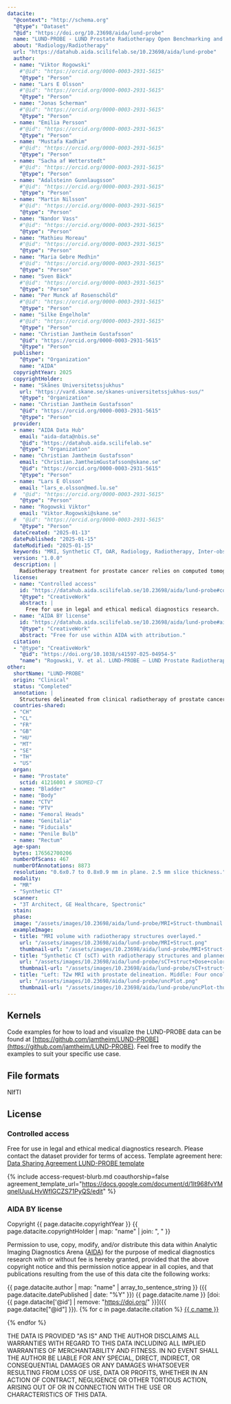 ```yaml
---
datacite:
  "@context": "http://schema.org"
  "@type": "Dataset"
  "@id": "https://doi.org/10.23698/aida/lund-probe"
  name: "LUND-PROBE - LUND Prostate Radiotherapy Open Benchmarking and Evaluation dataset"
  about: "Radiology/Radiotherapy"
  url: "https://datahub.aida.scilifelab.se/10.23698/aida/lund-probe"
  author:
  - name: "Viktor Rogowski"
    #"@id": "https://orcid.org/0000-0003-2931-5615"
    "@type": "Person"
  - name: "Lars E Olsson"
    #"@id": "https://orcid.org/0000-0003-2931-5615"
    "@type": "Person"
  - name: "Jonas Scherman"
    #"@id": "https://orcid.org/0000-0003-2931-5615"
    "@type": "Person"
  - name: "Emilia Persson"
    #"@id": "https://orcid.org/0000-0003-2931-5615"
    "@type": "Person"
  - name: "Mustafa Kadhim"
    #"@id": "https://orcid.org/0000-0003-2931-5615"
    "@type": "Person"
  - name: "Sacha af Wetterstedt"
    #"@id": "https://orcid.org/0000-0003-2931-5615"
    "@type": "Person"
  - name: "Adalsteinn Gunnlaugsson"
    #"@id": "https://orcid.org/0000-0003-2931-5615"
    "@type": "Person"
  - name: "Martin Nilsson"
    #"@id": "https://orcid.org/0000-0003-2931-5615"
    "@type": "Person"
  - name: "Nandor Vass"
    #"@id": "https://orcid.org/0000-0003-2931-5615"
    "@type": "Person"
  - name: "Mathieu Moreau"
    #"@id": "https://orcid.org/0000-0003-2931-5615"
    "@type": "Person"
  - name: "Maria Gebre Medhin"
    #"@id": "https://orcid.org/0000-0003-2931-5615"
    "@type": "Person"
  - name: "Sven Bäck"
    #"@id": "https://orcid.org/0000-0003-2931-5615"
    "@type": "Person"
  - name: "Per Munck af Rosenschöld"
    #"@id": "https://orcid.org/0000-0003-2931-5615"
    "@type": "Person"
  - name: "Silke Engelholm"
    #"@id": "https://orcid.org/0000-0003-2931-5615"
    "@type": "Person"
  - name: "Christian Jamtheim Gustafsson"
    "@id": "https://orcid.org/0000-0003-2931-5615"
    "@type": "Person"
  publisher:
    "@type": "Organization"
    name: "AIDA"
  copyrightYear: 2025
  copyrightHolder:
  - name: "Skånes Universitetssjukhus"
    url: "https://vard.skane.se/skanes-universitetssjukhus-sus/"
    "@type": "Organization"
  - name: "Christian Jamtheim Gustafsson"
    "@id": "https://orcid.org/0000-0003-2931-5615"
    "@type": "Person"
  provider:
  - name: "AIDA Data Hub"
    email: "aida-data@nbis.se"
    "@id": "https://datahub.aida.scilifelab.se"
    "@type": "Organization"
  - name: "Christian Jamtheim Gustafsson"
    email: "Christian.JamtheimGustafsson@skane.se"
    "@id": "https://orcid.org/0000-0003-2931-5615"
    "@type": "Person"
  - name: "Lars E Olsson"
    email: "lars_e.olsson@med.lu.se"
  #  "@id": "https://orcid.org/0000-0003-2931-5615"
    "@type": "Person"
  - name: "Rogowski Viktor"
    email: "Viktor.Rogowski@skane.se"
  #  "@id": "https://orcid.org/0000-0003-2931-5615"
    "@type": "Person"
  dateCreated: "2025-01-13"
  datePublished: "2025-01-15"
  dateModified: "2025-01-15"
  keywords: "MRI, Synthetic CT, OAR, Radiology, Radiotherapy, Inter-observer, Target, Radiation therapy, MRI only, Delineation uncertainty, Deep learning, Annotated"
  version: "1.0.0"
  description: |
    Radiotherapy treatment for prostate cancer relies on computed tomography (CT) and/or magnetic resonance imaging (MRI) for delineation of radiation targets and organs at risk (OARs). Manual delineation of these volumes is regarded as the gold standard for ground truth in machine learning applications but to acquire such data is tedious and time-consuming. A publicly available clinical dataset is introduced comprising MRI images, synthetic CT (sCT) images, target and OARs delineations, and radiotherapy dose distributions for 432 prostate cancer patients treated with an MRI-only radiotherapy workflow. An extended dataset with 35 patients is also included, containing the data mentioned above together with deep learning (DL)-generated delineations, DL uncertainty maps, and DL structures manually edited by four radiation oncologists. The publication of these resources aims to aid research within the fields of automated radiotherapy planning and structure delineation, inter-observer analyses, and DL uncertainty investigation.
  license:
  - name: "Controlled access"
    id: "https://datahub.aida.scilifelab.se/10.23698/aida/lund-probe#controlled-access"
    "@type": "CreativeWork"
    abstract: |
      Free for use in legal and ethical medical diagnostics research.
  - name: "AIDA BY license"
    id: "https://datahub.aida.scilifelab.se/10.23698/aida/lund-probe#aida-by-license"
    "@type": "CreativeWork"
    abstract: "Free for use within AIDA with attribution."
  citation:
  - "@type": "CreativeWork"
    "@id": "https://doi.org/10.1038/s41597-025-04954-5"
    "name": "Rogowski, V. et al. LUND-PROBE – LUND Prostate Radiotherapy Open Benchmarking and Evaluation dataset. Sci Data 12, 611 (2025)."
other:
  shortName: "LUND-PROBE"
  origin: "Clinical"
  status: "Completed"
  annotation: |
    Structures delineated from clinical radiotherapy of prostate cancer patients.
  countries-shared:
  - "CH"
  - "CL"
  - "FR"
  - "GB"
  - "HU"
  - "MT"
  - "SE"
  - "TH"
  - "US"
  organ:
  - name: "Prostate"
    sctid: 41216001 # SNOMED-CT
  - name: "Bladder"
  - name: "Body"
  - name: "CTV"
  - name: "PTV"
  - name: "Femoral Heads"
  - name: "Genitalia"
  - name: "Fiducials"
  - name: "Penile Bulb"
  - name: "Rectum"
  age-span:
  bytes: 176562700206
  numberOfScans: 467
  numberOfAnnotations: 8873
  resolution: "0.6x0.7 to 0.8x0.9 mm in plane. 2.5 mm slice thickness."
  modality:
  - "MR"
  - "Synthetic CT"
  scanner:
  - "3T Architect, GE Healthcare, Spectronic"
  stain:
  phase:
  image: "/assets/images/10.23698/aida/lund-probe/MRI+Struct-thumbnail.png"
  exampleImage:
  - title: "MRI volume with radiotherapy structures overlayed."
    url: "/assets/images/10.23698/aida/lund-probe/MRI+Struct.png"
    thumbnail-url: "/assets/images/10.23698/aida/lund-probe/MRI+Struct-thumbnail.png"
  - title: "Synthetic CT (sCT) with radiotherapy structures and planned dose distribution overlayed."
    url: "/assets/images/10.23698/aida/lund-probe/sCT+struct+Dose+colorwash.png"
    thumbnail-url: "/assets/images/10.23698/aida/lund-probe/sCT+struct+Dose+colorwash-thumbnail.png"
  - title: "Left: T2w MRI with prostate delineation. Middle: Four oncologist individual prostate delineations on T2w MRI zoomed in, visualized in separate colors. Right: Deep Learning segmentation uncertainty map visualized in color."
    url: "/assets/images/10.23698/aida/lund-probe/uncPlot.png"
    thumbnail-url: "/assets/images/10.23698/aida/lund-probe/uncPlot-thumbnail.png"
---
```

## Kernels

Code examples for how to load and visualize the LUND-PROBE data can be found at [https://github.com/jamtheim/LUND-PROBE](https://github.com/jamtheim/LUND-PROBE). Feel free to modify the examples to suit your specific use case.

## File formats
NIfTI

## License
### Controlled access
Free for use in legal and ethical medical diagnostics research.
Please contact the dataset provider for terms of access.
Template agreement here: [Data Sharing Agreement LUND-PROBE template](https://docs.google.com/document/d/1It968fvYMqneIUuuLHvWflGCZS71PyQS/edit)

{% include access-request-blurb.md coauthorship=false agreement_template_url="https://docs.google.com/document/d/1It968fvYMqneIUuuLHvWflGCZS71PyQS/edit" %}

### AIDA BY license
Copyright
{{ page.datacite.copyrightYear }}
{{ page.datacite.copyrightHolder | map: "name" |  join: ", " }}

Permission to use, copy, modify, and/or distribute this data within Analytic
Imaging Diagnostics Arena ([AIDA](https://medtech4health.se/aida)) for the purpose
of medical diagnostics research with or without fee is hereby granted, provided that
the above copyright notice and this permission notice appear in all copies, and that
publications resulting from the use of this data cite the following works:

{{ page.datacite.author | map: "name" | array_to_sentence_string }}
({{ page.datacite.datePublished | date: "%Y" }})
{{ page.datacite.name }}
[doi:{{ page.datacite['@id'] | remove: "https://doi.org/" }}]({{ page.datacite["@id"] }}).
{% for c in page.datacite.citation %}
  [{{ c.name }}]({{c["@id"]}})

{% endfor %}

THE DATA IS PROVIDED "AS IS" AND THE AUTHOR DISCLAIMS ALL WARRANTIES WITH REGARD
TO THIS DATA INCLUDING ALL IMPLIED WARRANTIES OF MERCHANTABILITY AND FITNESS. IN
NO EVENT SHALL THE AUTHOR BE LIABLE FOR ANY SPECIAL, DIRECT, INDIRECT, OR
CONSEQUENTIAL DAMAGES OR ANY DAMAGES WHATSOEVER RESULTING FROM LOSS OF USE, DATA
OR PROFITS, WHETHER IN AN ACTION OF CONTRACT, NEGLIGENCE OR OTHER TORTIOUS
ACTION, ARISING OUT OF OR IN CONNECTION WITH THE USE OR CHARACTERISTICS OF THIS
DATA.
